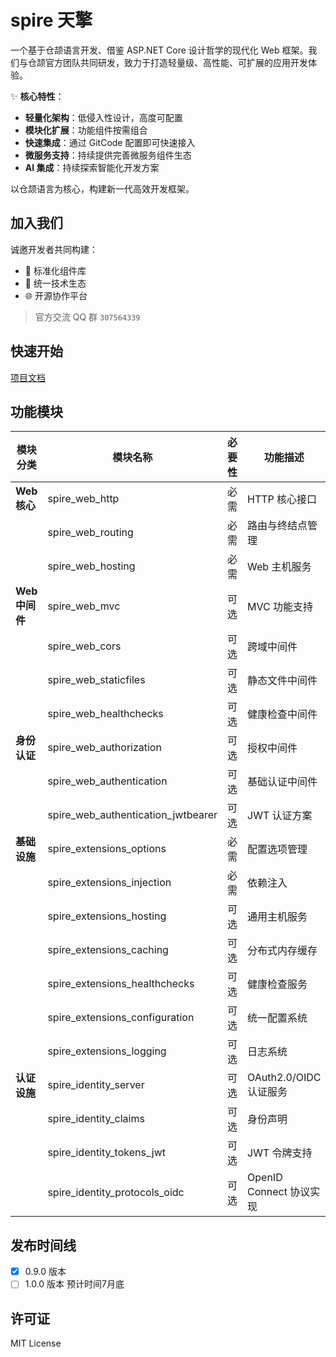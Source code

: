 # spire 天擎

一个基于仓颉语言开发、借鉴 ASP.NET Core 设计哲学的现代化 Web 框架。我们与仓颉官方团队共同研发，致力于打造轻量级、高性能、可扩展的应用开发体验。

✨ **核心特性**：

- **轻量化架构**：低侵入性设计，高度可配置
- **模块化扩展**：功能组件按需组合
- **快速集成**：通过 GitCode 配置即可快速接入
- **微服务支持**：持续提供完善微服务组件生态
- **AI 集成**：持续探索智能化开发方案

以仓颉语言为核心，构建新一代高效开发框架。

## 加入我们

诚邀开发者共同构建：

- 🧩 标准化组件库
- 🔗 统一技术生态
- 🌐 开源协作平台

> 官方交流 QQ 群 `307564339`

## 快速开始

[项目文档](https://docs.cangjie-spire.com)

## 功能模块

| 模块分类       | 模块名称                            | 必要性 | 功能描述                |
| -------------- | ----------------------------------- | ------ | ----------------------- |
| **Web 核心**   | spire_web_http                     | 必需   | HTTP 核心接口           |
|                | spire_web_routing                  | 必需   | 路由与终结点管理        |
|                | spire_web_hosting                  | 必需   | Web 主机服务            |
| **Web 中间件** | spire_web_mvc                      | 可选   | MVC 功能支持            |
|                | spire_web_cors              | 可选   | 跨域中间件          |
|                | spire_web_staticfiles              | 可选   | 静态文件中间件          |
|                | spire_web_healthchecks             | 可选   | 健康检查中间件          |
| **身份认证**   | spire_web_authorization            | 可选   | 授权中间件              |
|                | spire_web_authentication           | 可选   | 基础认证中间件          |
|                | spire_web_authentication_jwtbearer | 可选   | JWT 认证方案            |
| **基础设施**   | spire_extensions_options           | 必需   | 配置选项管理            |
|                | spire_extensions_injection         | 必需   | 依赖注入                |
|                | spire_extensions_hosting           | 可选   | 通用主机服务            |
|                | spire_extensions_caching           | 可选   | 分布式内存缓存          |
|                | spire_extensions_healthchecks      | 可选   | 健康检查服务            |
|                | spire_extensions_configuration     | 可选   | 统一配置系统            |
|                | spire_extensions_logging           | 可选   | 日志系统                |
| **认证设施**   | spire_identity_server              | 可选   | OAuth2.0/OIDC 认证服务  |
|                | spire_identity_claims              | 可选   | 身份声明                |
|                | spire_identity_tokens_jwt          | 可选   | JWT 令牌支持            |
|                | spire_identity_protocols_oidc      | 可选   | OpenID Connect 协议实现 |

## 发布时间线

- [x] 0.9.0 版本
- [ ] 1.0.0 版本 预计时间7月底

## 许可证

MIT License
